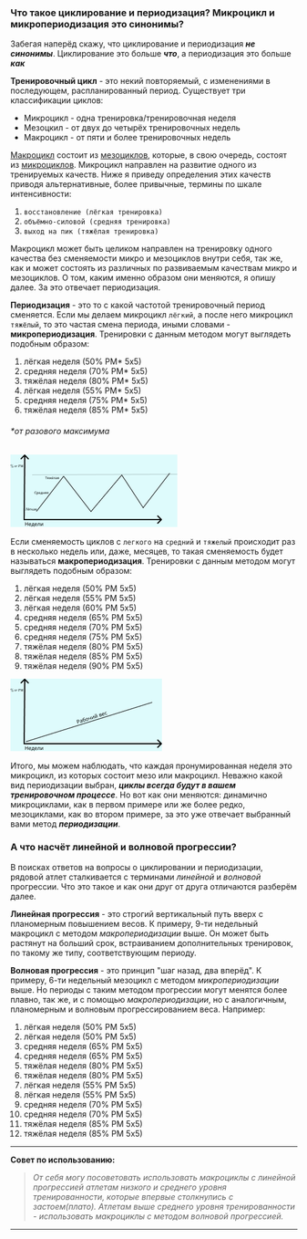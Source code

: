 ### Что такое циклирование и периодизация? Микроцикл и микропериодизация это синонимы?
 Забегая наперёд скажу, что циклирование и периодизация ***не синонимы***. Циклирование это больше ***что***, а периодизация это больше ***как***


**Тренировочный цикл** - это некий повторяемый, с изменениями в последующем, распланированный период. 
Существует три классификации циклов:

- Микроцикл - одна тренировка/тренировочная неделя 
- Мезоцкил - от двух до четырёх тренировочных недель 
- Макроцикл - от пяти и более тренировочных недель

<u>Макроцикл</u> состоит из <u>мезоциклов</u>, которые, в свою очередь, состоят из <u>микроциклов</u>. 
Микроцикл направлен на развитие одного из тренируемых качеств. 
Ниже я приведу определения этих качеств приводя альтернативные, более привычные, термины по шкале интенсивности:
 
1. `восстановление (лёгкая тренировка)`
2. `объёмно-силовой (средняя тренировка)` 
3. `выход на пик (тяжёлая тренировка)` 

Макроцикл может быть целиком направлен 
на тренировку одного качества без сменяемости микро и мезоциклов внутри себя, так же, как и может состоять из различных по развиваемым качествам микро и мезоциклов. О том, каким именно образом они меняются, я опишу далее. За это отвечает периодизация.

**Периодизация** - это то с какой частотой тренировочный период сменяется. 
Если мы делаем микроцикл `лёгкий`, а после него микроцикл `тяжёлый`, то это частая смена периода, 
иными словами - **микропериодизация**. 
Тренировки с данным методом  могут выглядеть подобным образом:
1. лёгкая неделя (50% PM* 5х5)
2. средняя неделя (70% РМ* 5х5)
3. тяжёлая неделя (80% РМ* 5х5)
4. лёгкая неделя (55% PM* 5х5)
5. средняя неделя (75% РМ* 5х5)
6. тяжёлая неделя (85% РМ* 5х5)
###### *от разового максимума
![alt text](Untitled2.png)

Если сменяемость циклов с `легкого` на `средний` и `тяжелый` происходит раз в несколько недель или, даже, месяцев, то такая сменяемость будет называться **макропериодизация**.
Тренировки с данным методом  могут выглядеть подобным образом:
1. лёгкая неделя (50% РМ 5х5)
2. лёгкая неделя (55% РМ 5х5)
3. лёгкая неделя (60% РМ 5х5)
4. средняя неделя (65% РМ 5х5)
5. средняя неделя (70% РМ 5х5)
6. средняя неделя (75% РМ 5х5)
7. тяжёлая неделя (80% РМ 5х5)
8. тяжёлая неделя (85% РМ 5х5)
9. тяжёлая неделя (90% РМ 5х5)

![alt text](Untitled.png)

Итого, мы можем наблюдать, что каждая пронумированная неделя это микроцикл, из которых состоит мезо или макроцикл. Неважно какой вид периодизации выбран, ***циклы всегда будут в вашем тренировочном процессе***. Но вот как они меняются: динамично микроциклами, как в первом примере или же более редко, мезоциклами, как во втором примере, за это уже отвечает выбранный вами метод ***периодизации***. 


### А что насчёт линейной и волновой прогрессии?
В поисках ответов на вопросы о циклировании и периодизации, рядовой атлет сталкивается с терминами *линейной* и *волновой* прогрессии.
Что это такое и как они друг от друга отличаются разберём далее.       

**Линейная прогрессия** - это строгий вертикальный путь вверх с планомерным повышением весов. К примеру, 9-ти недельный макроцикл с методом *макропериодизации* выше. Он может быть растянут на больший срок, встраиванием дополнительных тренировок, по такому же типу, соответствующим периоду.

**Волновая прогрессия** - это принцип "шаг назад, два вперёд". К примеру, 6-ти недельный мезоцикл с методом *микропериодизации* выше. Но периоды с таким методом прогрессии могут менятся более плавно, так же, и с помощью *макропериодизации*, но с аналогичным, планомерным и волновым прогрессированием веса. Например:
1. лёгкая неделя (50% РМ 5х5)
2. лёгкая неделя (50% РМ 5х5)
3. средняя неделя (65% РМ 5х5)
4. средняя неделя (65% РМ 5х5)
5. тяжёлая неделя (80% РМ 5х5)
6. тяжёлая неделя (80% РМ 5х5)
7. лёгкая неделя (55% РМ 5х5)
8. лёгкая неделя (55% РМ 5х5)
9. средняя неделя (70% РМ 5х5)
10. средняя неделя (70% РМ 5х5)
11. тяжёлая неделя (85% РМ 5х5)
12. тяжёлая неделя (85% РМ 5х5)




---
**Совет по использованию:**

>*От себя могу посоветовать использовать макроциклы с линейной прогрессией атлетам низкого и среднего уровня тренированности, которые впервые столкнулись с застоем(плато). Атлетам выше среднего уровня тренированности - использовать макроциклы с методом волновой прогрессией.*


---





































































































































































































































































































































































































































































































































































































































































































































































































































































































































































































